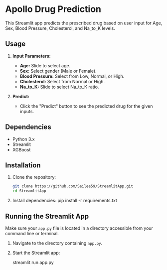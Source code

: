 # Apollo Drug Prediction

This Streamlit app predicts the prescribed drug based on user input for Age, Sex, Blood Pressure, Cholesterol, and Na_to_K levels.

## Usage

1. **Input Parameters:**
   - **Age:** Slide to select age.
   - **Sex:** Select gender (Male or Female).
   - **Blood Pressure:** Select from Low, Normal, or High.
   - **Cholesterol:** Select from Normal or High.
   - **Na_to_K:** Slide to select Na_to_K ratio.

2. **Predict:**
   - Click the "Predict" button to see the predicted drug for the given inputs.

## Dependencies

- Python 3.x
- Streamlit
- XGBoost

## Installation

1. Clone the repository:
   ```bash
   git clone https://github.com/Sailee59/StreamlitApp.git
   cd StreamlitApp


2. Install dependencies:
   pip install -r requirements.txt

## Running the Streamlit App

Make sure your `app.py` file is located in a directory accessible from your command line or terminal.

1. Navigate to the directory containing `app.py`.

2. Start the Streamlit app:
   
   streamlit run app.py





 
